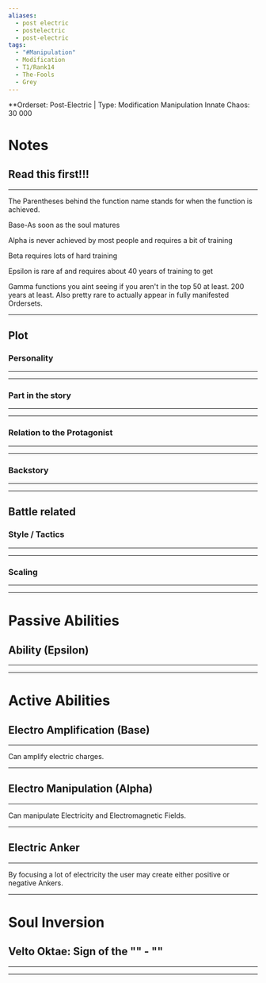 ```yaml
---
aliases:
  - post electric
  - postelectric
  - post-electric
tags:
  - "#Manipulation"
  - Modification
  - T1/Rank14
  - The-Fools
  - Grey
---
```

**Orderset: Post-Electric   | Type: Modification Manipulation
Innate Chaos:  30 000

# Notes
## Read this first!!!
___
The Parentheses behind the function name stands for when the function is achieved.

Base-As soon as the soul matures

Alpha is never achieved by most people and requires a bit of training 

Beta requires lots of hard training

Epsilon is rare af and requires about 40 years of training to get

Gamma functions you aint seeing if you aren't in the top 50 at least. 200 years at least. Also pretty rare to actually appear in fully manifested Ordersets.

___
## Plot
### Personality
___

___
### Part in the story
___

___
### Relation to the Protagonist
___

___
### Backstory
___

___

## Battle related

### Style / Tactics
___

___
### Scaling 
___

___


# Passive Abilities
## Ability (Epsilon)
___

___


# Active Abilities
## Electro Amplification (Base)
___
Can amplify electric charges.
___
## Electro Manipulation (Alpha)
___
Can manipulate Electricity and Electromagnetic Fields.
___
## Electric Anker
___
By focusing a lot of electricity the user may create either positive or negative Ankers.
___
# Soul Inversion
##  Velto Oktae: Sign of the "" - ""
___

___
